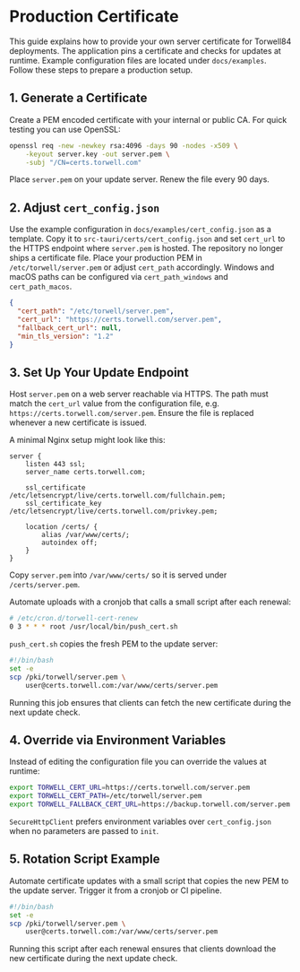 # Production Certificate

This guide explains how to provide your own server certificate for Torwell84 deployments. The application pins a certificate and checks for updates at runtime. Example configuration files are located under `docs/examples`. Follow these steps to prepare a production setup.

## 1. Generate a Certificate

Create a PEM encoded certificate with your internal or public CA. For quick testing you can use OpenSSL:

```bash
openssl req -new -newkey rsa:4096 -days 90 -nodes -x509 \
    -keyout server.key -out server.pem \
    -subj "/CN=certs.torwell.com"
```

Place `server.pem` on your update server. Renew the file every 90 days.

## 2. Adjust `cert_config.json`

Use the example configuration in `docs/examples/cert_config.json` as a template. Copy it to `src-tauri/certs/cert_config.json` and set `cert_url` to the HTTPS endpoint where `server.pem` is hosted. The repository no longer ships a certificate file. Place your production PEM in `/etc/torwell/server.pem` or adjust `cert_path` accordingly. Windows and macOS paths can be configured via `cert_path_windows` and `cert_path_macos`.

```json
{
  "cert_path": "/etc/torwell/server.pem",
  "cert_url": "https://certs.torwell.com/server.pem",
  "fallback_cert_url": null,
  "min_tls_version": "1.2"
}
```

## 3. Set Up Your Update Endpoint

Host `server.pem` on a web server reachable via HTTPS. The path must match the `cert_url` value from the configuration file, e.g. `https://certs.torwell.com/server.pem`.  Ensure the file is replaced whenever a new certificate is issued.

A minimal Nginx setup might look like this:

```nginx
server {
    listen 443 ssl;
    server_name certs.torwell.com;

    ssl_certificate /etc/letsencrypt/live/certs.torwell.com/fullchain.pem;
    ssl_certificate_key /etc/letsencrypt/live/certs.torwell.com/privkey.pem;

    location /certs/ {
        alias /var/www/certs/;
        autoindex off;
    }
}
```

Copy `server.pem` into `/var/www/certs/` so it is served under `/certs/server.pem`.

Automate uploads with a cronjob that calls a small script after each renewal:

```bash
# /etc/cron.d/torwell-cert-renew
0 3 * * * root /usr/local/bin/push_cert.sh
```

`push_cert.sh` copies the fresh PEM to the update server:

```bash
#!/bin/bash
set -e
scp /pki/torwell/server.pem \
    user@certs.torwell.com:/var/www/certs/server.pem
```

Running this job ensures that clients can fetch the new certificate during the next update check.

## 4. Override via Environment Variables

Instead of editing the configuration file you can override the values at runtime:

```bash
export TORWELL_CERT_URL=https://certs.torwell.com/server.pem
export TORWELL_CERT_PATH=/etc/torwell/server.pem
export TORWELL_FALLBACK_CERT_URL=https://backup.torwell.com/server.pem
```

`SecureHttpClient` prefers environment variables over `cert_config.json` when no parameters are passed to `init`.

## 5. Rotation Script Example

Automate certificate updates with a small script that copies the new PEM to the update server. Trigger it from a cronjob or CI pipeline.

```bash
#!/bin/bash
set -e
scp /pki/torwell/server.pem \
    user@certs.torwell.com:/var/www/certs/server.pem
```

Running this script after each renewal ensures that clients download the new certificate during the next update check.
